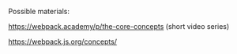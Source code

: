 Possible materials:

https://webpack.academy/p/the-core-concepts
(short video series)

https://webpack.js.org/concepts/

